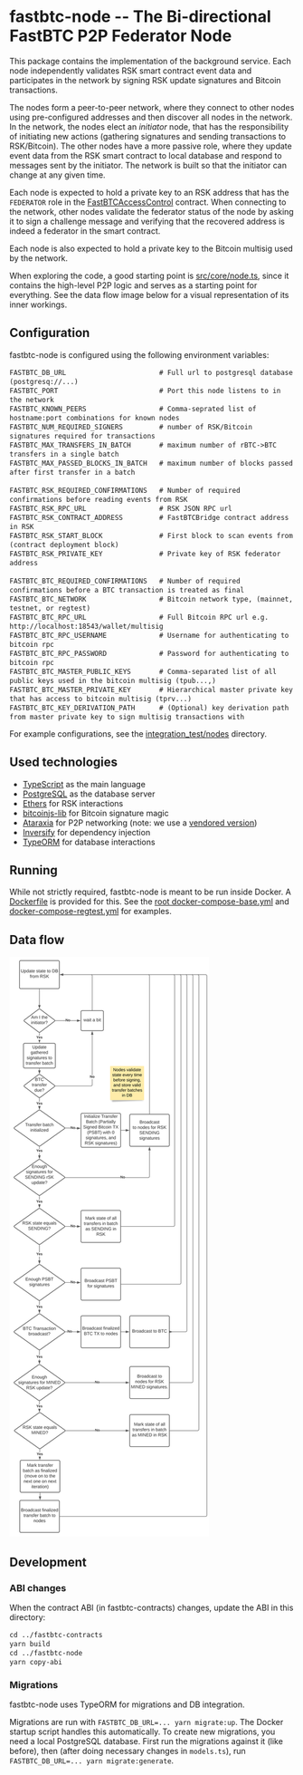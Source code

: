 fastbtc-node -- The Bi-directional FastBTC P2P Federator Node
============================================================

This package contains the implementation of the background service. Each node independently validates RSK smart
contract event data and participates in the network by signing RSK update signatures and Bitcoin transactions.

The nodes form a peer-to-peer network, where they connect to other nodes using pre-configured addresses and then
discover all nodes in the network. In the network, the nodes elect an *initiator* node, that has the responsibility
of initiating new actions (gathering signatures and sending transactions to RSK/Bitcoin). The other nodes have a more
passive role, where they update event data from the RSK smart contract to local database and respond to messages
sent by the initiator. The network is built so that the initiator can change at any given time.

Each node is expected to hold a private key to an RSK address that has the `FEDERATOR` role in the
[FastBTCAccessControl](../fastbtc-contracts/contracts/FastBTCAccessControl.sol) contract. When connecting to the
network, other nodes validate the federator status of the node by asking it to sign a challenge message and verifying
that the recovered address is indeed a federator in the smart contract.

Each node is also expected to hold a private key to the Bitcoin multisig used by the network.

When exploring the code, a good starting point is [src/core/node.ts](src/core/node.ts), since it contains the high-level
P2P logic and serves as a starting point for everything. See the data flow image below for a visual representation
of its inner workings.

Configuration
-------------

fastbtc-node is configured using the following environment variables:

```
FASTBTC_DB_URL                       # Full url to postgresql database (postgresq://...)
FASTBTC_PORT                         # Port this node listens to in the network
FASTBTC_KNOWN_PEERS                  # Comma-seprated list of hostname:port combinations for known nodes
FASTBTC_NUM_REQUIRED_SIGNERS         # number of RSK/Bitcoin signatures required for transactions
FASTBTC_MAX_TRANSFERS_IN_BATCH       # maximum number of rBTC->BTC transfers in a single batch
FASTBTC_MAX_PASSED_BLOCKS_IN_BATCH   # maximum number of blocks passed after first transfer in a batch

FASTBTC_RSK_REQUIRED_CONFIRMATIONS   # Number of required confirmations before reading events from RSK
FASTBTC_RSK_RPC_URL                  # RSK JSON RPC url
FASTBTC_RSK_CONTRACT_ADDRESS         # FastBTCBridge contract address in RSK
FASTBTC_RSK_START_BLOCK              # First block to scan events from (contract deployment block)
FASTBTC_RSK_PRIVATE_KEY              # Private key of RSK federator address

FASTBTC_BTC_REQUIRED_CONFIRMATIONS   # Number of required confirmations before a BTC transaction is treated as final
FASTBTC_BTC_NETWORK                  # Bitcoin network type, (mainnet, testnet, or regtest)
FASTBTC_BTC_RPC_URL                  # Full Bitcoin RPC url e.g.  http://localhost:18543/wallet/multisig
FASTBTC_BTC_RPC_USERNAME             # Username for authenticating to bitcoin rpc
FASTBTC_BTC_RPC_PASSWORD             # Password for authenticating to bitcoin rpc
FASTBTC_BTC_MASTER_PUBLIC_KEYS       # Comma-separated list of all public keys used in the bitcoin multisig (tpub...,)
FASTBTC_BTC_MASTER_PRIVATE_KEY       # Hierarchical master private key that has access to bitcoin multisig (tprv...)
FASTBTC_BTC_KEY_DERIVATION_PATH      # (Optional) key derivation path from master private key to sign multisig transactions with
```

For example configurations, see the [integration_test/nodes](../../integration_test/nodes) directory.

Used technologies
----------------

- [TypeScript](https://www.typescriptlang.org/) as the main language
- [PostgreSQL](https://www.postgresql.org/) as the database server
- [Ethers](https://docs.ethers.io/) for RSK interactions
- [bitcoinjs-lib](https://github.com/bitcoinjs/bitcoinjs-lib) for Bitcoin signature magic
- [Ataraxia](https://github.com/aholstenson/ataraxia) for P2P networking
  (note: we use a [vendored version](vendor/ataraxia-core))
- [Inversify](https://inversify.io/) for dependency injection
- [TypeORM](https://typeorm.io/) for database interactions

Running
-------

While not strictly required, fastbtc-node is meant to be run inside Docker. A [Dockerfile](Dockerfile) is provided for
this. See the [root docker-compose-base.yml](../../docker-compose-base.yml) and
[docker-compose-regtest.yml](../../docker-compose-regtest.yml) for examples.


Data flow
---------

![fastbtc-node data flow](../../static/fastbtc-node-data-flow.svg)


Development
-----------

### ABI changes

When the contract ABI (in fastbtc-contracts) changes, update the ABI in this directory:

```
cd ../fastbtc-contracts
yarn build
cd ../fastbtc-node
yarn copy-abi
```

### Migrations

fastbtc-node uses TypeORM for migrations and DB integration.

Migrations are run with `FASTBTC_DB_URL=... yarn migrate:up`. The Docker startup script handles this automatically.
To create new migrations, you need a local PostgreSQL database. First run the migrations against it (like before),
then (after doing necessary changes in `models.ts`), run `FASTBTC_DB_URL=... yarn migrate:generate`.
